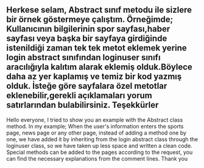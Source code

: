 Herkese selam,
Abstract sınıf metodu ile sizlere bir örnek göstermeye çalıştım.
Örneğimde;
Kullanıcının bilgilerinin spor sayfası,haber sayfası veya başka bir sayfaya girdiğinde istenildiği zaman tek tek metot eklemek yerine login abstract sınıfından loginuser sınıfı aracılığıyla kalıtım alarak eklemiş olduk.Böylece daha az yer kaplamış ve temiz bir kod yazmış olduk.
İsteğe göre sayfalara özel metotlar eklenebilir,gerekli açıklamaları yorum satırlarından bulabilirsiniz.
Teşekkürler
----------------------------------------------------------------------------------------
Hello everyone,
I tried to show you an example with the Abstract class method.
In my example;
When the user's information enters the sports page, news page or any other page, instead of adding a method one by one, we have added it by inheriting from the login abstract class through the loginuser class, so we have taken up less space and written a clean code.
Special methods can be added to the pages according to the request, you can find the necessary explanations from the comment lines.
Thank you
